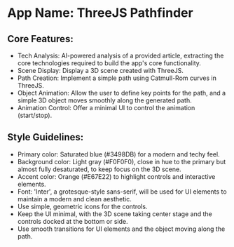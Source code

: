 # **App Name**: ThreeJS Pathfinder

## Core Features:

- Tech Analysis: AI-powered analysis of a provided article, extracting the core technologies required to build the app's core functionality.
- Scene Display: Display a 3D scene created with ThreeJS.
- Path Creation: Implement a simple path using Catmull-Rom curves in ThreeJS.
- Object Animation: Allow the user to define key points for the path, and a simple 3D object moves smoothly along the generated path.
- Animation Control: Offer a minimal UI to control the animation (start/stop).

## Style Guidelines:

- Primary color: Saturated blue (#3498DB) for a modern and techy feel.
- Background color: Light gray (#F0F0F0), close in hue to the primary but almost fully desaturated, to keep focus on the 3D scene.
- Accent color: Orange (#E67E22) to highlight controls and interactive elements.
- Font: 'Inter', a grotesque-style sans-serif, will be used for UI elements to maintain a modern and clean aesthetic.
- Use simple, geometric icons for the controls.
- Keep the UI minimal, with the 3D scene taking center stage and the controls docked at the bottom or side.
- Use smooth transitions for UI elements and the object moving along the path.